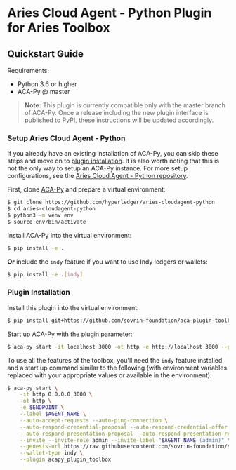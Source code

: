 Aries Cloud Agent - Python Plugin for Aries Toolbox
===================================================

Quickstart Guide
----------------

Requirements:
- Python 3.6 or higher
- ACA-Py @ master

> **Note:** This plugin is currently compatible only with the master branch of
> ACA-Py. Once a release including the new plugin interface is published to
> PyPI, these instructions will be updated accordingly.

### Setup Aries Cloud Agent - Python

If you already have an existing installation of ACA-Py, you can skip these steps
and move on to [plugin installation](#plugin-installation). It is also worth
noting that this is not the only way to setup an ACA-Py instance. For more setup
configurations, see the [Aries Cloud Agent - Python
repository](https://github.com/hyperledger/aries-cloudagent-python).

First, clone
[ACA-Py](https://github.com/hyperledger/aries-cloudagent-python) and prepare a
virtual environment:
```sh
$ git clone https://github.com/hyperledger/aries-cloudagent-python
$ cd aries-cloudagent-python
$ python3 -m venv env
$ source env/bin/activate
```

Install ACA-Py into the virtual environment:
```sh
$ pip install -e .
```
**Or** include the `indy` feature if you want to use Indy ledgers or wallets:
```sh
$ pip install -e .[indy]
```

### Plugin Installation

Install this plugin into the virtual environment:
```sh
$ pip install git+https://github.com/sovrin-foundation/aca-plugin-toolbox.git@master#egg=aca-plugin-toolbox
```

Start up ACA-Py with the plugin parameter:
```sh
$ aca-py start -it localhost 3000 -ot http -e http://localhost 3000 --plugin acapy_plugin_toolbox
```

To use all the features of the toolbox, you'll need the `indy` feature installed
and a start up command similar to the following (with environment variables
replaced with your appropriate values or available in the environment):
```sh
$ aca-py start \
    -it http 0.0.0.0 3000 \
    -ot http \
    -e $ENDPOINT \
    --label $AGENT_NAME \
    --auto-accept-requests --auto-ping-connection \
    --auto-respond-credential-proposal --auto-respond-credential-offer --auto-respond-credential-request --auto-store-credential \
    --auto-respond-presentation-proposal --auto-respond-presentation-request --auto-verify-presentation \
    --invite --invite-role admin --invite-label "$AGENT_NAME (admin)" \
    --genesis-url https://raw.githubusercontent.com/sovrin-foundation/sovrin/master/sovrin/pool_transactions_sandbox_genesis \
    --wallet-type indy \
    --plugin acapy_plugin_toolbox
```
